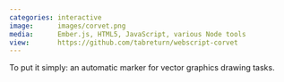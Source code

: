 ```yaml
---
categories: interactive
image:      images/corvet.png
media:      Ember.js, HTML5, JavaScript, various Node tools
view:       https://github.com/tabreturn/webscript-corvet
---
```

To put it simply: an automatic marker for vector graphics drawing tasks.
